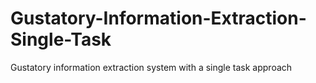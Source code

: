 # Gustatory-Information-Extraction-Single-Task
Gustatory information extraction system with a single task approach
